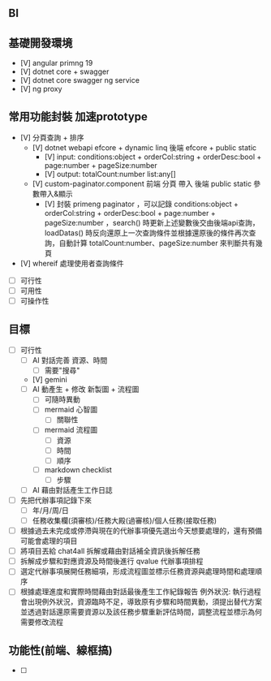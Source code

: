 ## BI


## 基礎開發環境
- [V] angular primng 19
- [V] dotnet core + swagger
- [V] dotnet core swagger ng service
- [V] ng proxy

## 常用功能封裝 加速prototype
- [V] 分頁查詢 + 排序
    - [V] dotnet webapi efcore + dynamic linq 後端 efcore + public static
        - [V] input: conditions:object + orderCol:string + orderDesc:bool + page:number + pageSize:number
        - [V] output: totalCount:number list:any[]
    - [V] custom-paginator.component 前端 分頁 帶入 後端 public static 參數帶入&顯示
        - [V] 封裝 primeng paginator ，可以記錄 conditions:object + orderCol:string + orderDesc:bool + page:number + pageSize:number ，search() 時更新上述變數後交由後端api查詢，loadDatas() 時反向還原上一次查詢條件並根據還原後的條件再次查詢，自動計算 totalCount:number、pageSize:number 來判斷共有幾頁
- [V] whereif 處理使用者查詢條件

- [ ] 可行性
- [ ] 可用性
- [ ] 可操作性

## 目標
- [ ] 可行性
    - [ ] AI 對話完善 資源、時間
        - [ ] 需要"搜尋"

    - [V] gemini 
    - [ ] AI 動產生 + 修改 新製圖 + 流程圖
        - [ ] 可隨時異動
        - [ ] mermaid 心智圖
            - [ ] 關聯性
        - [ ] mermaid 流程圖
            - [ ] 資源
            - [ ] 時間
            - [ ] 順序
        - [ ] markdown checklist
            - [ ] 步驟
        
    - [ ] AI 藉由對話產生工作日誌
- [ ] 先把代辦事項記錄下來
    - [ ] 年/月/周/日
    - [ ] 任務收集欄(須審核)/任務大殿(過審核)/個人任務(接取任務)
- [ ] 根據過去未完成或停滯與現在的代辦事項優先選出今天想要處理的，還有預備可能會處理的項目
- [ ] 將項目丟給 chat4all 拆解或藉由對話補全資訊後拆解任務
- [ ] 拆解成步驟和對應資源及時間後進行 qvalue 代辦事項排程
- [ ] 選定代辦事項展開任務細項，形成流程圖並標示任務資源與處理時間和處理順序
- [ ] 根據處理進度和實際時間藉由對話最後產生工作紀錄報告
例外狀況: 執行過程會出現例外狀況，資源臨時不足，導致原有步驟和時間異動，須提出替代方案並透過對話還原需要資源以及該任務步驟重新評估時間，調整流程並標示為何需要修改流程

## 功能性(前端、線框搞)
- [ ] 